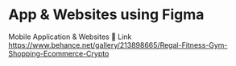 # App & Websites using Figma
Mobile Application & Websites
🔗 Link
https://www.behance.net/gallery/213898665/Regal-Fitness-Gym-Shopping-Ecommerce-Crypto
